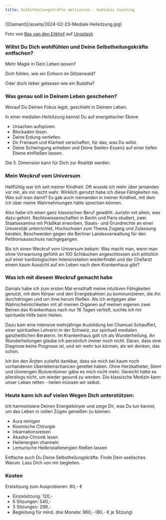 ```yaml
---
title: Selbstheilungskräfte aktivieren - mediales Coaching
---
```

![Diamant](/assets/2024-02-23-Mediale Heilsitzung.jpg)

Foto von <a href="https://unsplash.com/de/@basvde?utm_content=creditCopyText&utm_medium=referral&utm_source=unsplash">Bas van den Eijkhof</a> auf <a href="https://unsplash.com/de/fotos/ein-diamant-der-auf-einem-steinhaufen-sitzt-ypk__5RJOBM?utm_content=creditCopyText&utm_medium=referral&utm_source=unsplash">Unsplash</a>
  

### Willst Du Dich wohlfühlen und Deine Selbstheilungskräfte entfachen? 
Mehr Magie in Dein Leben lassen? 

Dich fühlen, wie ein Einhorn im Glitzerwald? 

Oder doch lieber gelassen wie ein Buddha? 

### Was genau soll in Deinem Leben geschehen?
Worauf Du Deinen Fokus legst, geschieht in Deinem Leben. 

In einer medialen Heilsitzung kannst Du auf energetischer Ebene
- Ursachen aufspüren.
- Blockaden lösen.
- Deine Erdung vertiefen.
- Dir Freiraum und Klarheit verschaffen, für das, was Du willst.
- Deine Schwingung anheben und Deine Seelen-Essenz auf einer tiefen Ebene einfließen lassen.

Die 5. Dimension kann für Dich zur Realität werden. 

### Mein Weckruf vom Universum
Hellfühlig war ich seit meiner Kindheit. Oft wusste ich mehr über jemanden vor mir, als mir recht wahr. Wirklich genutzt habe ich diese Fähigkeiten nie. Was soll man damit? Es gab auch niemanden in meiner Kindheit, mit dem ich über meine Wahrnehmungen hätte sprechen können. 

Also habe ich einen ganz klassischen Beruf gewählt: Juristin mit allem, was dazu gehört. Rechtswissenschaften in Berlin und Paris studiert, zwei Staatsexamina mit Prädikat erworben, Staats- und Grundrechte an einer Universität unterrichtet, Hochschulen zum Thema Zugang und Zulassung beraten, Beschwerden gegen die Berliner Landesverwaltung für den Petitionsausschuss nachgegangen.  

Bis ich einen Weckruf vom Universum bekam: Was macht man, wenn man ohne Vorwarnung gefühlt an 100 Schläuchen angeschlossen sich plötzlich auf einer kardiologischen Intensivstation wiederfindet und der Chefarzt einem kaum Aussicht auf ein Leben nach dem Krankenhaus gibt? 

### Was ich mit diesem Weckruf gemacht habe
Damals habe ich zum ersten Mal ernsthaft meine intuitiven Fähigkeiten genutzt, mit dem Körper und den Energiebahnen zu kommunizieren, die ihn durchdringen und um ihne herum fließen. Als ich entgegen aller Wahrscheinlichkeiten mit all meinen Organen auf meinen eigenen zwei Beinen das Krankenhaus nach nur 16 Tagen verließ, suchte ich mir spirituelle Hilfe beim Heilen. 


Dazu kam eine intensive mehrjährige Ausbildung bei Chamuel Schauffert, einer spirituellen Lehrerin in der Schweiz, zur spirituell medialen ganzheitlichen Beraterin. Im Krankenhaus galt ich als Wunderheilung. An Wunderheilungen glaube ich persönlich immer noch nicht. Daran, dass eine Diagnose keine Prognose ist, und wir mehr tun können, als wir denken, das schon. 

Ich bin den Ärzten zutiefst dankbar, dass sie mich bei kaum noch vorhandenen Überlebenschancen gerettet haben. Ohne Herzkatheter, Stent und Unmengen Blutverdünner gäbe es mich nicht mehr. Gereicht hätte es allerdings nicht, um wieder gesund zu werden. Die klassische Medizin kann unser Leben retten - heilen müssen wir selbst. 

### Heute kann ich auf vielen Wegen Dich unterstützen: 
Ich harmonisiere Deinen Energiekörper und zeige Dir, was Du tun kannst, um das Leben in vollen Zügen genießen zu können.  
- Aura reinigen
- Kosmische Chirurgie
- Inkarnationsreisen
- Akasha-Chronik lesen
- Heilenergien channeln
- Lemurische Heilkristallenergien fließen lassen

Entfache auch Du Deine Selbstheilungskräfte. Finde Dein seelisches Warum. Lass Dich von mir begleiten. 

### Kosten
Erstsitzung zum Ausprobieren: 80,- €
- Einzelsitzung: 120,-
- 6 Sitzungen: 540,-
- 3 Sitzungen: 299,-
- Begleitung für mind. drei Monate: 960,- (80,- € je Sitzung) 


